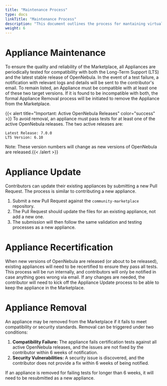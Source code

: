 ```yaml
---
title: "Maintenance Process"
type: docs
linkTitle: "Maintenance Process"
description: "This document outlines the process for mantaining virtual appliances published in the OpenNebula Community Marketplace."
weight: 6
---
```


# Appliance Maintenance

To ensure the quality and reliability of the Marketplace, all Appliances are periodically tested for compatibility with both the Long-Term Support (LTS) and the latest stable release of OpenNebula. In the event of a test failure, a notification with relevant logs and details will be sent to the contributor's email. To remain listed, an Appliance must be compatible with at least one of these two target versions. If it is found to be incompatible with both, the formal Appliance Removal process will be initiated to remove the Appliance from the  Marketplace.

{{< alert title="Important: Active OpenNebula Releases" color="success" >}}
To avoid removal, an appliance must pass tests for at least one of the active OpenNebula releases. The two active releases are:

    Latest Release: 7.0.0
    LTS Version: 6.10

Note: These version numbers will change as new versions of OpenNebula are released.{{< /alert >}} 

# Appliance Update

Contributors can update their existing appliances by submitting a new Pull Request. The process is similar to contributing a new appliance.

1. Submit a new Pull Request against the ``community-marketplace`` repository.
2. The Pull Request should update the files for an existing appliance, not add a new one.
3. The submission will then follow the same validation and testing processes as a new appliance.

# Appliance Recertification

When new versions of OpenNebula are released (or about to be released), existing appliances will need to be recertified to ensure they pass all tests. This process will be run internally, and contributors will only be notified in case anything goes wrong via email. If any changes are needed, the contributor will need to kick off the Appliance Update process to be able to keep the appliance in the Marketplace. 

# Appliance Removal

An appliance may be removed from the Marketplace if it fails to meet compatibility or security standards. Removal can be triggered under two conditions:

1. **Compatibility Failure:** The appliance fails certification tests against all active OpenNebula releases, and the issues are not fixed by the contributor within 6 weeks of notification.
2. **Security Vulnerabilities:** A security issue is discovered, and the contributor does not provide a fix within 6 weeks of being notified.

If an appliance is removed for failing tests for longer than 6 weeks, it will need to be resubmitted as a new appliance.